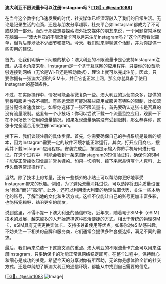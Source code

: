 **澳大利亚不限流量卡可以注册Instagram吗？[[TG💪+ @esim1088](https://t.me/s/esim1088)]**

在当今这个数字化飞速发展的时代，社交媒体已经深深融入了我们的日常生活。无论是记录生活的点滴，还是与朋友分享趣事，社交平台如Instagram都成为了不可或缺的一部分。而对于那些想要探索海外社交媒体的朋友来说，一个问题常常浮现在脑海——“澳大利亚的不限流量卡可以用来注册Instagram吗？”这个问题看似简单，但背后却涉及不少细节和技巧。今天，我们就来聊聊这个话题，并为你提供一些实用的建议。

首先，让我们明确一下问题的核心：澳大利亚的不限流量卡是否支持Instagram注册。从技术角度来看，Instagram是一个基于互联网的应用程序，只要你的设备能够连接到网络（无论是Wi-Fi还是移动数据），理论上就可以完成注册。因此，只要你拥有一张澳大利亚的SIM卡，并且它能正常上网，那么你就具备了使用Instagram的基础条件。

不过，在实际操作中，情况可能会稍微复杂一些。澳大利亚的运营商众多，提供的套餐和服务也各不相同。有些运营商可能对某些应用或服务有特殊的限制，比如流量分配或者速度优化。如果你选择了一张不限流量卡，首先要确认这张卡是否真的没有流量限制。这里有一个小技巧：你可以尝试下载一个流量监控应用，观察一下在不同场景下使用的流量情况。如果发现流量确实没有受到限制，那么恭喜你，这张卡完全适合用来注册Instagram。

接下来，我们谈谈注册的具体步骤。首先，你需要确保自己的手机系统是最新的版本，因为Instagram需要一定的软件环境才能正常运行。其次，打开应用商店，搜索并下载Instagram应用程序。安装完成后，按照提示输入你的手机号码进行验证。在这个过程中，可能会收到一条来自Instagram的短信验证码，确保你的SIM卡能够正常接收短信是非常关键的。如果一切顺利，接下来就是填写个人资料、上传头像等常规操作了。

当然，除了技术上的考量，还有一些额外的小贴士可以帮助你更好地享受Instagram带来的乐趣。例如，为了避免流量消耗过快，可以选择将图片质量设置为“标准”而非“高清”。此外，还可以利用澳大利亚的地理位置优势，关注一些本地化的账号，了解当地的文化和生活方式。这样不仅能让自己的账号更加丰富多彩，也能拓宽视野，结识更多的朋友。

说到这里，不得不提一下澳大利亚的通信市场。近年来，随着电子SIM卡（eSIM）技术的发展，越来越多的人开始选择这种灵活便捷的方式。相比于传统的物理SIM卡，eSIM具有无需更换实体卡、支持多设备使用等优点。如果你对eSIM感兴趣，不妨关注一下相关的品牌和服务商，它们通常会提供多种套餐选择，满足不同的需求。

最后，我们再来总结一下这篇文章的重点。澳大利亚的不限流量卡完全可以用来注册Instagram，只要确保卡的功能正常且网络稳定即可。在整个过程中，保持耐心和细心是成功的关键。希望今天的分享对你有所帮助，无论你是想体验全新的社交方式，还是单纯想了解澳大利亚的通信环境，都能从中找到自己需要的信息。

[[TG💪+ @esim1088](https://t.me/s/esim1088) ![Image](https://i.postimg.cc/4NQfJmqS/Snipaste-2025-05-13-00-14-12.png)]